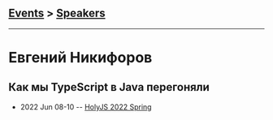 ## [Events](../README.md) > [Speakers](../speakers.md)
---

# Евгений Никифоров

## Как мы TypeScript в Java перегоняли
- 2022 Jun 08-10 -- [HolyJS 2022 Spring](https://youtu.be/zvtMq-p3HGg)    
